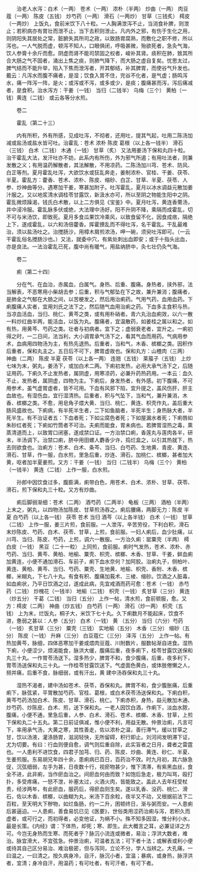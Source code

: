 <!-- { "loadSidebar": true } -->
　　治老人水泻：白术（一两） 苍术（一两） 浓朴（半两） 炒曲（一两） 肉豆蔻（一两） 陈皮（五钱） 炒芍药（一两） 滑石（一两炒） 甘草（三钱炙） 樗皮（一两炒） 上饭丸，食前米饮下八十粒。一人胸满泄泻不止，当消食补脾，则泄止；若积病亦有胃壮而泄不止，当下去积则泄止。凡内外之邪，有伤于生化之用，则阴阳失其居处之常，脏腑失其所司之政，以致肠胃腐熟，而敷化之职不修，所以泻也。一人气脱而虚，顿泻不知人，口眼俱闭，呼吸甚微，殆欲死者，急灸气海，饮人参膏十余斤而愈。阴虚而肾不能司禁固之权者，峻补其肾。痰积在肺，致其所合大肠之气不固者，涌出上焦之痰，则肺气降下，而大肠之虚自复矣。忧思太过，脾气结而不能升举，陷入下焦而泄泻者，开其郁结，补其脾胃，而使谷气升发也。戴云：凡泻水而腹不痛者，是湿；饮食入胃不住，完谷不化者，是气虚；肠鸣泻水，痛一阵泻一阵，是火；或泻或不泻，或多或少，是痰；腹痛甚而泻，泻后痛减者，是食积。治水泻方：干姜（一钱） 当归（二钱半） 乌梅（三个） 黄柏（一钱）黄连（二钱） 或云各等分水煎。

　　卷二

　　霍乱（第二十三）

　　内有所积，外有所感，见成吐泻，不彻者，还用吐，提其气起，吐用二陈汤加减或盐汤或盐水皆可吐。治霍乱：苍术 浓朴 陈皮 葛根（以上各一钱半） 滑石（三钱） 白术（二钱） 木通（一钱） 甘草（炙） 又法用姜汤下保和丸四十粒。治干霍乱大法，发汗吐亦不妨，此系内有所伤，外为邪气所遏；有用吐法者，则兼发散之义；有用温药解散者，其法解散，不用凉药。二陈汤加川芎、苍术、防风、白芷等剂。夏月霍乱吐泻，大欲饮水或狂乱奔走，姜制浓朴、官桂、干姜、茯苓、半夏。霍乱方：藿香、苍术、浓朴、陈皮、缩砂、白芷、甘草、半夏、茯苓、人参、炒神曲等分。遇寒加干姜，寒甚加附子。吐泻霍乱，夏月以冰水调益元散加姜汁服之。又以地浆清水调桂苓甘露饮，新汲水亦可，所以至阴之物能生阳中之阴。霍乱微烦躁渴，钱氏白术散，以上二方俱见《宝鉴》中。夏月吐泻，黄连香薷汤，井中浸冷服。霍乱脉多伏或绝，大法理中汤好。阳不升阴不降，乘隔而成霍乱，切不可与米汤饮，即致死。夏月多食瓜果饮冷乘风，以致食留不化，因食成痞，隔绝上下，遂成霍乱，以六和汤倍藿香。挥霍撩乱而不得吐泻，名干霍乱。干乱最难治，须以盐汤吐之。治搅肠沙，用樟木屑煎浓汤，呷一碗，须臾吐泻即可。（一云干霍乱俗名搅肠沙也。）又法，就委中穴，有紫处刺出血即安；或于十指头出血，亦是良法。一法治霍乱已死，腹中尚有暖气，用盐纳脐中，灸七壮仍灸气海。

　　卷二

　　痢（第二十四）

　　分在气、在血治，赤属血，白属气。身热、后重、腹痛。身热者，挟外邪，法当解表，不恶寒用小柴胡去参；后重，积与气郁坠在下之故，兼升兼消；腹痛者，是肺金之气郁在大肠之间，以苦梗发之，然后用治痢药。气用气药，血用血药。下痢腹痛人实者，宜用刘氏之法下之，然后随气血用治痢之药。下血多主食积与热，当凉血活血，当归、桃仁、黄芩之类，或有用朴硝者。青六丸治血痢效，以六一散一料炒红曲半两，能活血，以饭为丸。腹痛者，宜温散药，如姜桂之属以和之。如有热，用黄芩、芍药之类。壮者与初病者。宜下之；虚弱衰老者，宜升之。一痢初得之时，一二日间，法当利，大小调胃承气汤下之，看其气血而用药。气病用参术，血病用四物汤为主，有热先退热。后重者，当和气，木香、槟榔之类。因积作后重者，保和丸主之。五日后不可下，脾胃虚故也。保和丸方：山楂肉（三两） 神曲（二两） 陈皮 半夏 茯苓（以上各一两） 连翘（五钱） 莱菔子（五钱） 上炒七味为末，粥丸，姜汤下，或加白术二两。下痢初发热，必用大承气汤下之，后随证用药。下痢久不止发热者，属阴虚，用寒凉药，必兼升药热药用。一本云：血久不止，发热者，属阴虚，四物为主。下痢后，身发热者，有外感。初下腹痛，不可用参术，虽气虚胃虚者，皆不可用。下血有风邪下陷，宜升提之，盖风伤肝，肝主血故也。有湿伤血，宜行湿清热。后重者，积与气坠下，当和气，兼升兼消，木香、槟榔之类。不愈，用皂角子煨大黄、当归、桃仁、黄连、枳壳作丸，盖后重大肠风盛故也。下痢病，有半死半生者，二下如鱼脑者，半死半生；身热脉大者，半死半生。有不治证者五：下血者死；下如尘腐色者死；下如屋漏水者死；下痢唇如朱砂红者死；下痢如竹筒者不可治。夫痢而能食，胃未病也。若脾胃湿热之毒，熏蒸清道而上，以致胃口闭塞，遂成禁口证。一方治禁口痢，香莲丸与莲肉各半，研末，半汤调下。治禁口痢，脐中用田螺人麝香少许，捣烂盒之，以引其热就下，热去则欲食也。治痢方：苍术、白术、条芩、当归、白芍药、生地黄、青皮、黄连、滑石、甘草，作一服，白水煎，里急后重，炒连、滑石，加桃仁、槟榔，甚者加大黄，呕者加半夏姜煎。又方：干姜（一钱） 当归（二钱半） 乌梅（三个） 黄柏（一钱半） 黄连（二钱） 上作一服，白水煎。

　　孙郎中因饮食过多，腹膨满，痢带白色，用苍术、白术、浓朴、甘草、茯苓、滑石，煎下保和丸三十粒。又方有炒曲。

　　痢后脚弱渐细：苍术（二两） 酒芍药（二两半） 龟板（三两） 酒柏（半两） 上末之，粥丸，以四物汤加陈皮、甘草煎汤吞之。痢后腰痛，两脚无力：陈皮 半夏 白芍药（以上各一钱） 茯苓 苍术 当归 酒芩（以上各半钱） 白术（一钱） 甘草（二钱） 上作一服，姜三片煎，食前服。一人泄泻，辛苦劳役，下利白积，滑石末炒陈皮、芍药、白术、茯苓、甘草，上煎，食前服。一妇人痢后，血少肚痛，以川芎、当归、陈皮、芍药，上煎，调六一散服。一方治久痢：罂粟壳（半两） 樗白皮（一钱） 黑豆（二十一粒） 上同煎，食前服。痢时气发热，苍术、浓朴、赤芍药、当归、黄芩、黄柏、地榆、粟壳、枳壳、槟榔、木香、甘草、干姜，鲜血痢加黄连，小便不通加滑石、车前子，痢下血水奈何？加阿胶。治痢丸子，侧柏叶、黄连、黄柏、黄芩、当归、芍药、粟壳、生地黄、地榆、枳壳、香附、木香、槟榔，米糊丸，下七八十丸。有食有积、腹痛加莪术、三棱、缩砂。饮酒之人脏毒，如血痢状，乃平日饮酒之过，遂成此病，先宜戒酒而药可愈：苍术（一钱） 赤芍药（二钱） 炒槐花（一钱半） 地榆（二钱） 枳壳（一钱） 炙甘草（三分） 黄连（炒五分） 干葛（二钱） 当归（五分） 上作一帖，清水煎，食前顿服，愈。又方：樗皮（二两） 神曲（炒五钱） 白芍药（一两） 滑石（炒一两） 枳壳（五钱） 上为末，烂饭丸，桐子大，米饮下七十丸。久下痢数月不能起床，饮食不进，惫弱之甚以：人参（五分） 白术（一钱） 黄 （五分） 当归（六分）芍药（一钱） 炙甘草（三分） 粟壳（三钱） 实地榆（五分） 木香（三分） 缩砂（五分） 陈皮（一钱） 升麻（三分） 白豆蔻仁（三分） 泽泻（五分） 上作一帖。有热加黄芩，脉细，四体恶寒加干姜或煨肉豆蔻、川附数片，服数帖渐自进食。湿热下痢，小便涩少，烦渴能食，脉洪大缓，腹痛后重，夜多痢下，桂苓甘露饮送保和丸三十丸。一作胃苓汤送下。湿多热少，脾胃不和，食少腹痛，后重，夜多利下，胃苓汤送保和丸三十丸。一作桂苓甘露饮送下。气虚面色黄白，或体肢倦懒之人，频并痛，后重不食，脉细弱，或有汗出，黄 建中汤吞保和丸三十丸。

　　湿热不渴者，建中汤如苍术、茯苓，吞保和丸。脾胃不和，食少腹胀痛，后重痢下，脉弦紧，平胃散加芍药、官桂、葛根，或白术茯苓汤送保和丸。下痢白积，黄芩芍药汤加白术、陈皮、甘草、滑石、桃仁。下痢赤积，身热，益元散加木通、炒芍药、炒陈皮、白术、煎，送下保和丸。一老人因饮白酒，作痢下，淡血水脓，腹痛，小便不通，里急后重，人参、白术、滑石、苍术、槟榔、木香、甘草，上煎下保和丸二十五丸。第二日前证俱减，惟小便不利，用益无散。仲景治痢，凡言可下，率用承气汤，大黄之寒，其性善走，佐以浓朴之温，善行滞气，缓以甘草之甘，饮以汤液，灌涤肠胃，滋润轻快，无所留碍，积行即止。刘河间发明滞下证，尤为切要。有曰：行血则便自愈，调气则后重自除，此实盲者之日月，聋者之雷霆也。一人患利不进饮食，四君子加芎、归、药、陈皮、炒曲、黄连、砂仁、半夏、生姜煎服。东易胡兄年四十余，患痢病已百日，百药治不效。时九月初，其六脉急促，沉弦细弱，左手为甚，日夜数十行，视瘀物甚少，惟下清滞，有紫黑血丝，食全不进，此非痢，当作瘀血治之。间瘀血何由而致？如饱后急走，极力叫骂，殴打 扑，多受疼痛，一怒不泄，补塞太过，火酒火肉，皆能致之。盖此人去年枉受杖责，经涉两年，有此瘀血，服药后，得瘀血则生矣。遂以乳香、没药、桃仁、滑石，佐以木香、槟榔，以曲糊为丸，米汤下百余粒，夜半又不动，又根据前法下二百粒，至天明大下秽物，如烂鱼肠，约一二升，困顿终日，渐与粥而安。一人患痢后甚逼迫。一人患痢，善食易饥已见《医要》，世俗类用涩药治痢与泻，若积久而虚者，或可行之，而初得者，必变他证，为祸不小。殊不知多因湿，惟分利小水，最是长策。《内经》谓：下体热，却死；寒、即生。此大概言之耳，必兼证详之方可。今岂无身热而生寒、而死者乎？脉沉小流连或微者，易治；浮洪大数者，难治。脉宜滑大，不宜弦急。仲景治痢，可温者五法；可下者十法；或解表或利小便或待其自己区分易治、难治极密，但与泻同，立论不分，学人当辨之。大孔痛，一曰温之，一曰清之。按久病身冷，自汗，脉沉小者，宜温；暴病，或身热，脉浮洪者，宜清；身冷自汗，用温药；有可吐者，有可汗者，有可下者。

